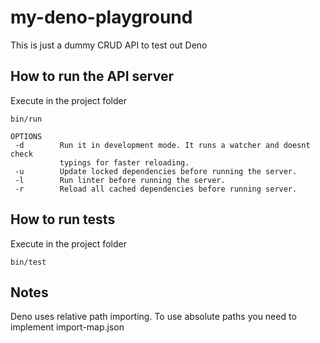 # my-deno-playground

This is just a dummy CRUD API to test out Deno

## How to run the API server

Execute in the project folder

```
bin/run
```

```
OPTIONS
 -d        Run it in development mode. It runs a watcher and doesnt check 
           typings for faster reloading.
 -u        Update locked dependencies before running the server.
 -l        Run linter before running the server.
 -r        Reload all cached dependencies before running server.
```

## How to run tests

Execute in the project folder

```
bin/test
```

## Notes

Deno uses relative path importing. To use absolute paths you need to implement
import-map.json
